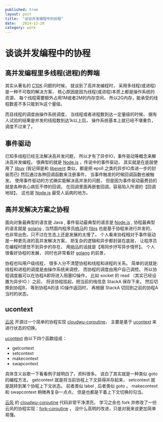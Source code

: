 ```yaml
---
published: true
layout: post
title:  "谈谈并发编程中的协程"
date:   2014-12-20
category: work
---
```


# 谈谈并发编程中的协程

## 高并发编程里多线程(进程)的弊端

其实从著名的 [C10K] 问题的时候，
就谈到了高并发编程时，
采用多线程(或进程)是一种不可取的解决方案，
核心原因是因为线程(或进程)本质上都是操作系统的资源，
每个线程需要额外占用1M或者2M的内存空间，
所以2G内存，能承受的线程数差不多只能到1k这个量级。

而且线程的调度由操作系统调度，
当线程或者进程数到达一定量级的时候，
据有人试验的结果是并发的线程数到达1k以上后，
操作系统基本上就已经不堪重负，调度不过来了。

## 事件驱动

已知多线程已经无法解决高并发问题，
所以才有了异步IO，事件驱动等概念来解决高并发编程。
很典型的就是 [Node.js] ，传说中的事件驱动，
其实就是在底层使用了 [libuv] 
(我记得是和 [libevent] 类似，都是把 epoll 之类的异步IO库进一步的封装而已)
然后通过各种回调函数来注册事件，
当事件触发的时候回调函数也被触发。
使用事件驱动的方式确实能解决高并发的问题，
但是因为事件驱动最费劲的就是各种丧心病狂不停的回调，
在回调里面再嵌套回调，容易陷入所谓的【回调地狱】。
这也是 [Node.js] 最受人诟病的地方。

## 高并发解决方案之协程

面向对象最典型的语言是 Java ,
事件驱动最典型的语言是 [Node.js] ,
协程最典型的语言就是 [golang] ,
当然国内程序员[响马]的 [fibjs] 也是基于协程来进行并发的，
也非常出色，只不过在生态上还是发展的太慢了。
个人看来协程相对于事件驱动是一种更先进的高并发解决方案，
把复杂的逻辑和异步都封装在底层，
让程序员在编程时感觉不到异步的存在，
用[响马]的话就是【用同步抒写异步情怀】。
个人很看好协程的发展，
同时也非常看好 [golang] 的前景，

协程也叫用户级线程，
很多人分不清楚协程和线程和进程的关系。
简单的说就是:
线程和进程的调度是由操作系统来调控，
而协程的调度由用户自己调控。
所以协程调度器可以在协程A即将进入阻塞IO操作，
比如 socket 的 read （其实已经设置为异步IO ）之前，
将该协程挂起，把当前的栈信息 StackA 保存下来，
然后切换到协程B，
等到协程A的该 IO操作返回时，
再根据 StackA 切回到之前的协程A当时的状态。

## ucontext

[云风] 开源过一个简单的协程实现 [cloudwu-coroutine]，
主要是基于 [ucontext] 来进行状态的切换。

[ucontext] 由以下四个函数组成：

- getcontext
- setcontext
- makecontext
- swapcontext

具体含义谷歌一下看看例子就明白了，资料很多。
说白了其实就是一种类似 goto 的编程方法，
getcontext 就是将当前协程上下文获得并存起来，
setcontext 就是跳转到某个协程上下文状态。
前者类似 label , 后者类似 goto 。
makecontext 和 swapcontext 稍微再复杂一点点，
但是也都是干着上下文切换的勾当。

[云风] 的 [cloudwu-coroutine] 代码非常干净漂亮，
学习之余也 fork 并修改了一份云风的协程实现：[fork-coroutine] ，
没什么高明的改进，只是对我来说更加简单易懂。

[fork-coroutine]:https://github.com/yanyiwu/coroutine
[ucontext]:http://pubs.opengroup.org/onlinepubs/7908799/xsh/ucontext.h.html
[云风]:http://blog.codingnow.com/
[C10K]:http://www.kegel.com/c10k.html
[响马]:http://www.weibo.com/xicilion
[fibjs]:https://github.com/xicilion/fibjs
[cloudwu-coroutine]:https://github.com/cloudwu/coroutine
[Node.js]:https://github.com/joyent/node
[libuv]:https://github.com/joyent/libuv
[golang]:https://github.com/golang/go
[libevent]:http://yanyiwu.com/work/2014/12/10/asyncronous-io-libevent.html
